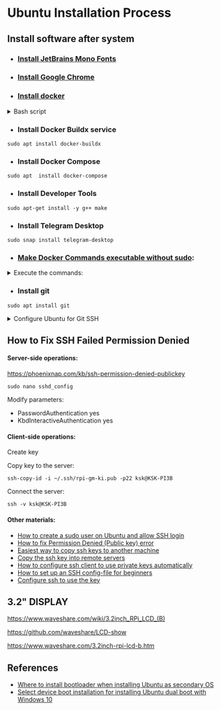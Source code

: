 # Ubuntu Installation Process


## Install software after system
- ### [Install JetBrains Mono Fonts](https://www.jetbrains.com/lp/mono/)
- ### [Install Google Chrome](google.com/chrome)
- ### [Install docker](https://docs.docker.com/engine/install/ubuntu/)
<details>

<summary>Bash script</summary>

```
sudo apt-get update
sudo apt-get install ca-certificates curl
sudo install -m 0755 -d /etc/apt/keyrings
sudo curl -fsSL https://download.docker.com/linux/ubuntu/gpg -o /etc/apt/keyrings/docker.asc
sudo chmod a+r /etc/apt/keyrings/docker.asc

echo \
  "deb [arch=$(dpkg --print-architecture) signed-by=/etc/apt/keyrings/docker.asc] https://download.docker.com/linux/ubuntu \
  $(. /etc/os-release && echo "$VERSION_CODENAME") stable" | \
  sudo tee /etc/apt/sources.list.d/docker.list > /dev/null
sudo apt-get update
```

</details>



- ### Install Docker Buildx service
```
sudo apt install docker-buildx
```

- ### Install Docker Compose
```
sudo apt  install docker-compose
```

- ### Install Developer Tools
```
sudo apt-get install -y g++ make
```

- ### Install Telegram Desktop
```
sudo snap install telegram-desktop
```


- ### [Make Docker Commands executable without sudo](https://medium.com/devops-technical-notes-and-manuals/how-to-execute-docker-commands-without-sudo-in-ubuntu-22-04-command-line-tutorial-3d0f24aefbf7):

<details>

<summary>Execute the commands:</summary>

- Check if Docker itself is working
```
sudo docker run hello-world
```

- Check if Docker does not work without sudo
```
sudo docker images
```

- Add the docker group (it might already exist):
```
sudo groupadd docker
```

- Add the connected user “$USER” to the docker group
```
sudo gpasswd -a $USER docker
```

- Activate the changes to group
```
newgrp docker
```

- Test the result
```
sudo docker images
```
</details>

- ### Install git
```
sudo apt install git
```
<details>

<summary>Configure Ubuntu for Git SSH</summary>

#### The configuration steps:
- Read [Generating a new SSH key and adding it to the ssh-agent](https://docs.github.com/en/enterprise-cloud@latest/authentication/connecting-to-github-with-ssh/generating-a-new-ssh-key-and-adding-it-to-the-ssh-agent)
- Read [Adding a new SSH key to your GitHub account](https://docs.github.com/en/enterprise-cloud@latest/authentication/connecting-to-github-with-ssh/adding-a-new-ssh-key-to-your-github-account)
- ```cd /home/ksk/.ssh``` - Go to the directory where SSH keys are
- ```ssh-keygen -t ed25519 -C "yourname@gmail.com"``` - Create key (specify key file name and password for the key
- ```ls -al``` - See new key files
- ```eval "$(ssh-agent -s)"``` - Ensure that agent is working
- ```ssh-add ~/.ssh/keyfilename``` - Register the key
- ```cat keyfilename``` - Copy keys to GitHub
- Go to [your GitHub SSH keys](https://github.com/settings/keys) and register your key
- ```git config --global user.email "yourname@gmail.com"``` - Configure your email
- ```git config --global user.name "Stanislav Kiselevskii"``` - Configure your Name and Last Name
- 
- ```git config pull.ff only``` - this is good
- ```git config pull.rebase true``` - not recommended
- ```git config pull.rebase false``` - not recommended
- 
- Read [Authentication Failure on Github even after adding SSH key]()https://stackoverflow.com/questions/17580261/authentication-failure-on-github-even-after-adding-ssh-key
- ```git remote -v```
- ```git remote set-url origin ssh://git@github.com/K-S-K/CCSS.git/```
- ```git remote -v```

</details>




## How to Fix SSH Failed Permission Denied


#### Server-side operations: 
https://phoenixnap.com/kb/ssh-permission-denied-publickey
```
sudo nano sshd_config
```
Modify parameters:
- PasswordAuthentication yes
- KbdInteractiveAuthentication yes


#### Client-side operations:

Create key

Copy key to the server:
```
ssh-copy-id -i ~/.ssh/rpi-gm-ki.pub -p22 ksk@KSK-PI3B
```

Connect the server:
```
ssh -v ksk@KSK-PI3B
```

#### Other materials:
- [How to create a sudo user on Ubuntu and allow SSH login](https://thucnc.medium.com/how-to-create-a-sudo-user-on-ubuntu-and-allow-ssh-login-20e28065d9ff)
- [How to fix Permission Denied (Public key) error](https://askubuntu.com/questions/337757/how-to-fix-permission-denied-public-key-error)
- [Easiest way to copy ssh keys to another machine](https://askubuntu.com/questions/4830/easiest-way-to-copy-ssh-keys-to-another-machine)
- [Copy the ssh key into remote servers](https://medium.com/@anshulganvir/copy-the-ssh-key-into-remote-servers-3416f13cca47)
- [How to configure ssh client to use private keys automatically](https://serverfault.com/questions/262626/how-to-configure-ssh-client-to-use-private-keys-automatically)
- [How to set up an SSH config-file for beginners](https://stackoverflow.com/questions/56287059/how-to-set-up-an-ssh-config-file-for-beginners)
- [Configure ssh to use the key](https://askubuntu.com/questions/311558/ssh-permission-denied-publickey)




## 3.2" DISPLAY

https://www.waveshare.com/wiki/3.2inch_RPi_LCD_(B)

https://github.com/waveshare/LCD-show

https://www.waveshare.com/3.2inch-rpi-lcd-b.htm




## References
- [Where to install bootloader when installing Ubuntu as secondary OS](https://askubuntu.com/questions/219514/where-to-install-bootloader-when-installing-ubuntu-as-secondary-os)
- [Select device boot installation for installing Ubuntu dual boot with Windows 10](https://askubuntu.com/questions/1314321/select-device-boot-installation-for-installing-ubuntu-dual-boot-with-windows-10)
